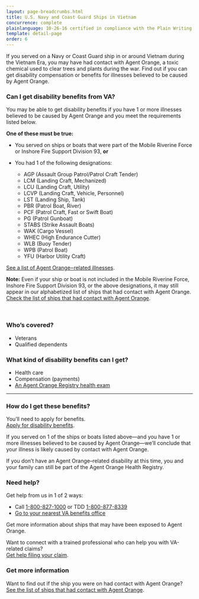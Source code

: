 ```yaml
---
layout: page-breadcrumbs.html
title: U.S. Navy and Coast Guard Ships in Vietnam
concurrence: complete
plainlanguage: 10-26-16 certified in compliance with the Plain Writing Act
template: detail-page
order: 6
---
```


<div class="va-introtext">

If you served on a Navy or Coast Guard ship in or around Vietnam during the Vietnam Era, you may have had contact with Agent Orange, a toxic chemical used to clear trees and plants during the war. Find out if you can get disability compensation or benefits for illnesses believed to be caused by Agent Orange.

</div>

<div class="feature" markdown="1">

### Can I get disability benefits from VA?

You may be able to get disability benefits if you have 1 or more illnesses believed to be caused by Agent Orange and you meet the requirements listed below.

**One of these must be true:**
- You served on ships or boats that were part of the Mobile Riverine Force or Inshore Fire Support Division 93, **or**
- You had 1 of the following designations:

  - AGP (Assault Group Patrol/Patrol Craft Tender)
  - LCM (Landing Craft, Mechanized)
  - LCU (Landing Craft, Utility)
  - LCVP (Landing Craft, Vehicle, Personnel)
  - LST (Landing Ship, Tank)
  - PBR (Patrol Boat, River)
  - PCF (Patrol Craft, Fast or Swift Boat)
  - PG (Patrol Gunboat)
  - STABS (Strike Assault Boats)
  - WAK (Cargo Vessel)
  - WHEC (High Endurance Cutter)
  - WLB (Buoy Tender)
  - WPB (Patrol Boat)
  - YFU (Harbor Utility Craft)

[See a list of Agent Orange‒related illnesses](/disability-benefits/conditions/exposure-to-hazardous-materials/agent-orange/diseases/).

**Note:** Even if your ship or boat is not included in the Mobile Riverine Force, Inshore Fire Support Division 93, or the above designations, it may still appear in our alphabetized list of ships that had contact with Agent Orange.<br>
[Check the list of ships that had contact with Agent Orange](https://www.publichealth.va.gov/exposures/agentorange/shiplist/list.asp).

<br>

### Who’s covered?

- Veterans
- Qualified dependents

</div>

### What kind of disability benefits can I get?

- Health care
- Compensation (payments)
- [An Agent Orange Registry health exam](/disability-benefits/conditions/exposure-to-hazardous-materials/agent-orange/registry-health-exam/)

-----

### How do I get these benefits?

You’ll need to apply for benefits.<br>
[Apply for disability benefits](/disability-benefits/apply/).

If you served on 1 of the ships or boats listed above—and you have 1 or more illnesses believed to be caused by Agent Orange—we’ll conclude that your illness is likely caused by contact with Agent Orange.

If you don’t have an Agent Orange–related disability at this time, you and your family can still be part of the Agent Orange Health Registry.

### Need help?
Get help from us in 1 of 2 ways:
- Call <a href="tel:+1-800-827-1000">1-800-827-1000</a> or TDD <a href="tel:+18008778339">1-800-877-8339</a>
- [Go to your nearest VA benefits office](/facilities)

Get more information about ships that may have been exposed to Agent Orange.

Want to connect with a trained professional who can help you with VA-related claims? <br>
[Get help filing your claim](/disability-benefits/apply/help/).

### Get more information
Want to find out if the ship you were on had contact with Agent Orange?<br>
[See the list of ships that had contact with Agent Orange](http://www.publichealth.va.gov/exposures/agentorange/shiplist/#sthash.EuQ8JwEx.dpuf).
